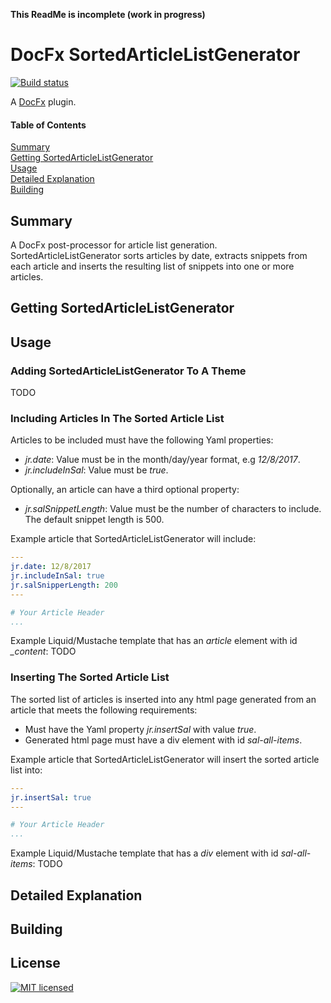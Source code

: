 **This ReadMe is incomplete (work in progress)**  
# DocFx SortedArticleListGenerator
[![Build status](https://ci.appveyor.com/api/projects/status/3gt21k5ah72ae31p?svg=true)](https://ci.appveyor.com/project/JeremyTCD/docfx-plugins-sortedarticlelistgenerator)
<!--- Add test status once badge with logo is available https://github.com/badges/shields/pull/812 --->

A [DocFx](https://dotnet.github.io/docfx/) plugin.

#### Table of Contents  
[Summary](#summary)  
[Getting SortedArticleListGenerator](#getting-sortedarticlelistgenerator)  
[Usage](#usage)  
[Detailed Explanation](#detailed-explanation)  
[Building](#building)  

## Summary
A DocFx post-processor for article list generation. SortedArticleListGenerator sorts articles by date, extracts snippets from each article and inserts the resulting list of snippets into one or more articles.

## Getting SortedArticleListGenerator
<!--todo requires JeremyTCD.DocFx.Plugins.Utils-->

## Usage
### Adding SortedArticleListGenerator To A Theme
TODO
### Including Articles In The Sorted Article List
Articles to be included must have the following Yaml properties:
- *jr.date*: Value must be in the month/day/year format, e.g *12/8/2017*.
- *jr.includeInSal*: Value must be *true*.

Optionally, an article can have a third optional property:
- *jr.salSnippetLength*: Value must be the number of characters to include. The default snippet length is 500. 
<!--todo article must have article element with id _content-->
Example article that SortedArticleListGenerator will include:
```YAML
---
jr.date: 12/8/2017
jr.includeInSal: true
jr.salSnipperLength: 200
---

# Your Article Header
...
```  
Example Liquid/Mustache template that has an *article* element with id *_content*:
TODO

### Inserting The Sorted Article List
The sorted list of articles is inserted into any html page generated from an article that meets the following requirements:
- Must have the Yaml property *jr.insertSal* with value *true*.
- Generated html page must have a div element with id *sal-all-items*. 

Example article that SortedArticleListGenerator will insert the sorted article list into:
```YAML
---
jr.insertSal: true
---

# Your Article Header
...
```  
Example Liquid/Mustache template that has a *div* element with id *sal-all-items*:
TODO

## Detailed Explanation

## Building

## License
[![MIT licensed](https://img.shields.io/badge/license-MIT-blue.svg)](https://raw.githubusercontent.com/JeremyTCD/JeremyTCD.github.io/dev/License.txt)  
